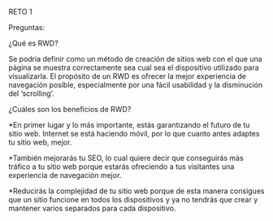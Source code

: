 RETO 1

Preguntas:

¿Qué es RWD?

Se podria definir como un método de creación de sitios web con el que una página se muestra correctamente sea cual sea el dispositivo utilizado para visualizarla. El propósito de un RWD es ofrecer la mejor experiencia de navegación posible, especialmente por una fácil usabilidad y la disminución del ‘scrolling’.

¿Cuáles son los beneficios de RWD?

*En primer lugar y lo más importante, estás garantizando el futuro de tu sitio web. Internet se está haciendo móvil, por lo que cuanto antes adaptes tu sitio web, mejor.

*También mejorarás tu SEO, lo cual quiere decir que conseguirás más tráfico a tu sitio web porque estarás ofreciendo a tus visitantes una experiencia de navegación mejor.

*Reducirás la complejidad de tu sitio web porque de esta manera consigues que un sitio funcione en todos los dispositivos y ya no tendrás que crear y mantener varios separados para cada dispositivo.